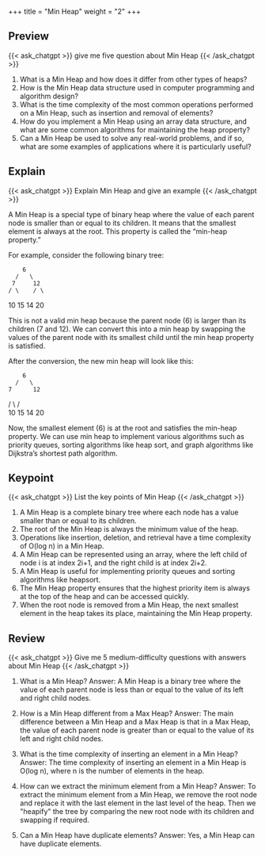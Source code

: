 +++
title = "Min Heap"
weight = "2"
+++
## Preview
{{< ask_chatgpt >}}
give me five question about Min Heap
{{< /ask_chatgpt >}}



1. What is a Min Heap and how does it differ from other types of heaps?
2. How is the Min Heap data structure used in computer programming and algorithm design?
3. What is the time complexity of the most common operations performed on a Min Heap, such as insertion and removal of elements?
4. How do you implement a Min Heap using an array data structure, and what are some common algorithms for maintaining the heap property?
5. Can a Min Heap be used to solve any real-world problems, and if so, what are some examples of applications where it is particularly useful?   

## Explain
{{< ask_chatgpt >}}
Explain Min Heap and give an example
{{< /ask_chatgpt >}}



A Min Heap is a special type of binary heap where the value of each parent node is smaller than or equal to its children. It means that the smallest element is always at the root. This property is called the “min-heap property.”

For example, consider the following binary tree:

        6
      /   \
     7     12
    / \    / \
  10  15  14  20

This is not a valid min heap because the parent node (6) is larger than its children (7 and 12). We can convert this into a min heap by swapping the values of the parent node with its smallest child until the min heap property is satisfied.

After the conversion, the new min heap will look like this:

        6
      /   \
    7      12
   / \    / \
  10 15  14 20

Now, the smallest element (6) is at the root and satisfies the min-heap property. We can use min heap to implement various algorithms such as priority queues, sorting algorithms like heap sort, and graph algorithms like Dijkstra’s shortest path algorithm.   

## Keypoint
{{< ask_chatgpt >}}
List the key points of Min Heap
{{< /ask_chatgpt >}}



1. A Min Heap is a complete binary tree where each node has a value smaller than or equal to its children.
2. The root of the Min Heap is always the minimum value of the heap.
3. Operations like insertion, deletion, and retrieval have a time complexity of O(log n) in a Min Heap.
4. A Min Heap can be represented using an array, where the left child of node i is at index 2i+1, and the right child is at index 2i+2.
5. A Min Heap is useful for implementing priority queues and sorting algorithms like heapsort.
6. The Min Heap property ensures that the highest priority item is always at the top of the heap and can be accessed quickly.
7. When the root node is removed from a Min Heap, the next smallest element in the heap takes its place, maintaining the Min Heap property.   

## Review
{{< ask_chatgpt >}}
Give me 5 medium-difficulty questions with answers about Min Heap
{{< /ask_chatgpt >}}



1. What is a Min Heap?
Answer: A Min Heap is a binary tree where the value of each parent node is less than or equal to the value of its left and right child nodes.

2. How is a Min Heap different from a Max Heap?
Answer: The main difference between a Min Heap and a Max Heap is that in a Max Heap, the value of each parent node is greater than or equal to the value of its left and right child nodes.

3. What is the time complexity of inserting an element in a Min Heap?
Answer: The time complexity of inserting an element in a Min Heap is O(log n), where n is the number of elements in the heap.

4. How can we extract the minimum element from a Min Heap?
Answer: To extract the minimum element from a Min Heap, we remove the root node and replace it with the last element in the last level of the heap. Then we "heapify" the tree by comparing the new root node with its children and swapping if required.

5. Can a Min Heap have duplicate elements?
Answer: Yes, a Min Heap can have duplicate elements.   

